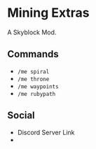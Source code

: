 # Mining Extras

A Skyblock Mod.
## Commands
  - `/me spiral` 
  - `/me throne`
  - `/me waypoints`
  - `/me rubypath`

## Social
- Discord Server Link
- 

